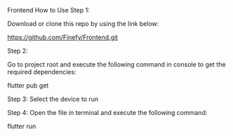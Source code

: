 Frontend
How to Use Step 1:

Download or clone this repo by using the link below:

https://github.com/Finefy/Frontend.git

Step 2:

Go to project root and execute the following command in console to get the required dependencies:

flutter pub get

Step 3: Select the device to run

Step 4: Open the file in terminal and execute the following command:

flutter run
